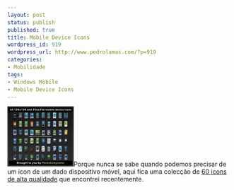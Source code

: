 ```yaml
---
layout: post
status: publish
published: true
title: Mobile Device Icons
wordpress_id: 919
wordpress_url: http://www.pedrolamas.com/?p=919
categories:
- Mobilidade
tags:
- Windows Mobile
- Mobile Device Icons
---
```

[![Mobile Device Icons](/wp-content/uploads/2009/08/Mobile-Device-Icons.jpg "Mobile Device Icons")](http://www.iconarchive.com/category/computer/mobile-device-icons-by-pierocksmysocks.html)Porque nunca se sabe quando podemos precisar de um icon de um dado dispositivo móvel, aqui fica uma colecção de [60 icons de alta qualidade](http://www.iconarchive.com/category/computer/mobile-device-icons-by-pierocksmysocks.html) que encontrei recentemente.

